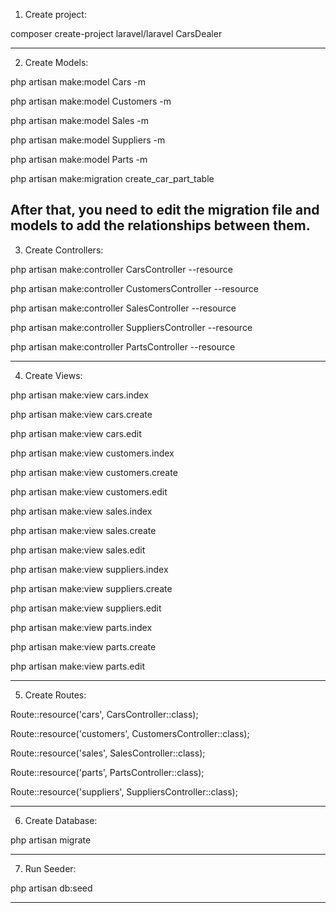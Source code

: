 
1. Create project:

composer create-project laravel/laravel CarsDealer

---------------------------------

2. Create Models:

php artisan make:model Cars -m

php artisan make:model Customers -m

php artisan make:model Sales -m

php artisan make:model Suppliers -m

php artisan make:model Parts -m

php artisan make:migration create_car_part_table

After that, you need to edit the migration file and models to add the relationships between them.
----------------------------------
3. Create Controllers:

php artisan make:controller CarsController --resource

php artisan make:controller CustomersController --resource

php artisan make:controller SalesController --resource

php artisan make:controller SuppliersController --resource

php artisan make:controller PartsController --resource

------------------------------------
4. Create Views:

php artisan make:view cars.index

php artisan make:view cars.create

php artisan make:view cars.edit

php artisan make:view customers.index

php artisan make:view customers.create

php artisan make:view customers.edit

php artisan make:view sales.index

php artisan make:view sales.create

php artisan make:view sales.edit

php artisan make:view suppliers.index

php artisan make:view suppliers.create

php artisan make:view suppliers.edit

php artisan make:view parts.index

php artisan make:view parts.create

php artisan make:view parts.edit

------------------------------------

5. Create Routes:

Route::resource('cars', CarsController::class);

Route::resource('customers', CustomersController::class);

Route::resource('sales', SalesController::class);

Route::resource('parts', PartsController::class);

Route::resource('suppliers', SuppliersController::class);

------------------------------------

6. Create Database:

php artisan migrate

------------------------------------

7. Run Seeder:

php artisan db:seed

------------------------------------